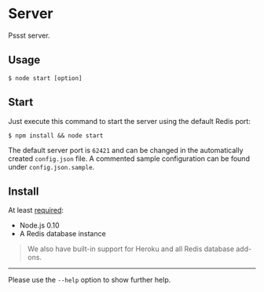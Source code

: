 Server
======
Pssst server.

Usage
-----
```
$ node start [option]
```

Start
-----
Just execute this command to start the server using the default Redis port:

```
$ npm install && node start
```

The default server port is `62421` and can be changed in the automatically 
created `config.json` file. A commented sample configuration can be found 
under `config.json.sample`.

Install
-------
At least [required](packages.json):

* Node.js 0.10
* A Redis database instance

> We also have built-in support for Heroku and all Redis database add-ons.

----
Please use the `--help` option to show further help.
